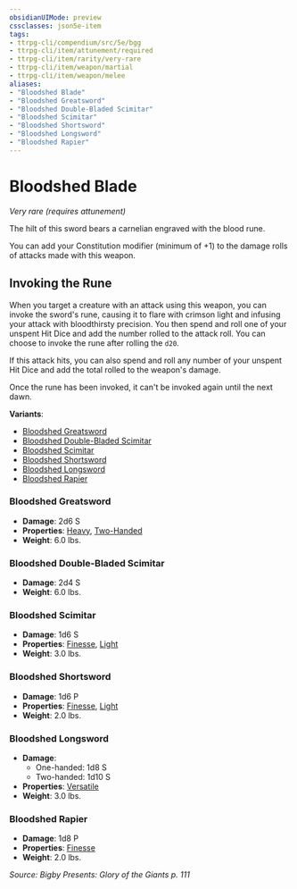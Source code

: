 ```yaml
---
obsidianUIMode: preview
cssclasses: json5e-item
tags:
- ttrpg-cli/compendium/src/5e/bgg
- ttrpg-cli/item/attunement/required
- ttrpg-cli/item/rarity/very-rare
- ttrpg-cli/item/weapon/martial
- ttrpg-cli/item/weapon/melee
aliases: 
- "Bloodshed Blade"
- "Bloodshed Greatsword"
- "Bloodshed Double-Bladed Scimitar"
- "Bloodshed Scimitar"
- "Bloodshed Shortsword"
- "Bloodshed Longsword"
- "Bloodshed Rapier"
---
```

# Bloodshed Blade
*Very rare (requires attunement)*  


The hilt of this sword bears a carnelian engraved with the blood rune.

You can add your Constitution modifier (minimum of +1) to the damage rolls of attacks made with this weapon.

## Invoking the Rune

When you target a creature with an attack using this weapon, you can invoke the sword's rune, causing it to flare with crimson light and infusing your attack with bloodthirsty precision. You then spend and roll one of your unspent Hit Dice and add the number rolled to the attack roll. You can choose to invoke the rune after rolling the `d20`.

If this attack hits, you can also spend and roll any number of your unspent Hit Dice and add the total rolled to the weapon's damage.

Once the rune has been invoked, it can't be invoked again until the next dawn.

**Variants**:
- [Bloodshed Greatsword](#Bloodshed%20Greatsword)
- [Bloodshed Double-Bladed Scimitar](#Bloodshed%20Double-Bladed%20Scimitar)
- [Bloodshed Scimitar](#Bloodshed%20Scimitar)
- [Bloodshed Shortsword](#Bloodshed%20Shortsword)
- [Bloodshed Longsword](#Bloodshed%20Longsword)
- [Bloodshed Rapier](#Bloodshed%20Rapier)

### Bloodshed Greatsword

- **Damage**: 2d6 S
- **Properties**: [Heavy](item-properties.md#Heavy), [Two-Handed](item-properties.md#Two-Handed)
- **Weight**: 6.0 lbs.

### Bloodshed Double-Bladed Scimitar

- **Damage**: 2d4 S
- **Weight**: 6.0 lbs.

### Bloodshed Scimitar

- **Damage**: 1d6 S
- **Properties**: [Finesse](item-properties.md#Finesse), [Light](item-properties.md#Light)
- **Weight**: 3.0 lbs.

### Bloodshed Shortsword

- **Damage**: 1d6 P
- **Properties**: [Finesse](item-properties.md#Finesse), [Light](item-properties.md#Light)
- **Weight**: 2.0 lbs.

### Bloodshed Longsword

- **Damage**:
  - One-handed: 1d8 S
  - Two-handed: 1d10 S
- **Properties**: [Versatile](item-properties.md#Versatile)
- **Weight**: 3.0 lbs.

### Bloodshed Rapier

- **Damage**: 1d8 P
- **Properties**: [Finesse](item-properties.md#Finesse)
- **Weight**: 2.0 lbs.


*Source: Bigby Presents: Glory of the Giants p. 111*